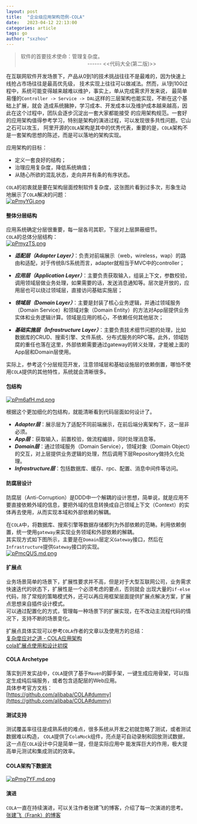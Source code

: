 ```yaml
---
layout: post
title:  "企业级应用架构范例-COLA"
date:   2023-04-12 22:13:00
categories: article
tags: go
author: "sxzhou"
---   
```


> 软件的首要技术使命：管理复杂度。  
  &emsp;&emsp;&emsp;&emsp;&emsp;&emsp;&emsp;&emsp;&emsp;&emsp;&emsp;&emsp;&emsp;------ <<代码大全(第二版)>>   

在互联网软件开发场景下，产品从0到1的技术挑战往往不是最难的，因为快速上线抢占市场往往是最高优先级，
技术实现上往往可以做减法。然而，从1到100过程中，系统可能变得越来越难以维护，事实上，单从完成需求开发来说，
最简单易懂的`Controller -> Service -> DAL`这样的三层架构也能实现，不断在这个基础上扩展，就会
造成系统臃肿，学习成本、开发成本以及维护成本越来越高，因此在这个过程中，团队会逐步沉淀出一套大家都能接受
的应用架构规范。一套好的应用架构值得参考学习，特别是架构的演进过程，可以发现很多共性问题。它山之石可以攻玉，
阿里开源的`COLA`架构是其中的优秀代表，重要的是，`COLA`架构不是一套架构思想的陈述，而是可以落地的架构实现。


应用架构的目标：   
* 定义一套良好的结构；
* 治理应用复杂度，降低系统熵值；
* 从随心所欲的混乱状态，走向井井有条的有序状态。  

`COLA`的初衷就是要在架构层面控制软件复杂度，这张图片看到过多次，形象生动地展示了`COLA`解决的问题：  
[![pPmyYGj.png](https://s1.ax1x.com/2023/08/10/pPmyYGj.png)](https://imgse.com/i/pPmyYGj)

#### 整体分层结构   
应用系统确定分层很重要，每一层各司其职，下层对上层屏蔽细节。   
`COLA`的总体分层结构：  
[![pPmyzTS.png](https://s1.ax1x.com/2023/08/10/pPmyzTS.png)](https://imgse.com/i/pPmyzTS)

* ***适配层（Adapter Layer）***：负责对前端展示（web，wireless，wap）的路由和适配，对于传统B/S系统而言，adapter就相当于MVC中的controller；

* ***应用层（Application Layer）***：主要负责获取输入，组装上下文，参数校验，调用领域层做业务处理，如果需要的话，发送消息通知等。层次是开放的，应用层也可以绕过领域层，直接访问基础实施层；

* ***领域层（Domain Layer）***：主要是封装了核心业务逻辑，并通过领域服务（Domain Service）和领域对象（Domain Entity）的方法对App层提供业务实体和业务逻辑计算。领域是应用的核心，不依赖任何其他层次；

* ***基础实施层（Infrastructure Layer）***：主要负责技术细节问题的处理，比如数据库的CRUD、搜索引擎、文件系统、分布式服务的RPC等。此外，领域防腐的重任也落在这里，外部依赖需要通过gateway的转义处理，才能被上面的App层和Domain层使用。

实际上，参考这个分层规范开发，注意领域层和基础设施层的依赖倒置，哪怕不使用`COLA`提供的其他特性，系统就会清晰很多。   

#### 包结构  

[![pPm6afH.md.png](https://s1.ax1x.com/2023/08/10/pPm6afH.md.png)](https://imgse.com/i/pPm6afH)  

根据这个更加细化的包结构，就能清晰看到代码层面如何设计了。   
* ***Adapter层***：展示层为了适配不同前端展示，在前后端分离架构下，这一层非必须。
* ***App层***：获取输入，前置校验，做流程编排，同时处理消息等。
* ***Domain层***：通过领域服务（Domain Service），领域对象（Domain Object）的交互，对上层提供业务逻辑的处理，然后调用下层Repository做持久化处理。
* ***Infrastructure层***：包括数据库、缓存、rpc、配置、消息中间件等访问。   

#### 防腐层设计
防腐层（Anti-Corruption）是DDD中一个解耦的设计思想，简单说，就是应用不要直接依赖外域的信息，要把外域的信息转换成自己领域上下文（Context）的实体再去使用，从而实现本域和外部依赖的解耦。  

在`COLA`中，将数据库、搜索引擎等数据存储都列为外部依赖的范畴。利用依赖倒置，统一使用`gateway`来实现业务领域和外部依赖的解耦。  
其实现方式如下图所示，主要是在`Domain`层定义`Gateway`接口，然后在`Infrastructure`提供`Gateway`接口的实现。  
[![pPmcQUS.md.png](https://s1.ax1x.com/2023/08/10/pPmcQUS.md.png)](https://imgse.com/i/pPmcQUS)  

#### 扩展点  
业务场景简单的场景下，扩展性要求并不高，但是对于大型互联网公司，业务需求快速迭代的状态下，扩展性是一个必须考虑的要点，否则就会
出现大量的`if-else`代码，除了常规的策略模式外，还可以再应用框架层面提供扩展点解决方案，扩展点思想来自插件设计模式。  
可以通过配置化的方式，管理每一种场景下的扩展实现，在不改动主流程代码的情况下，支持不断的场景变化。

扩展点具体实现可以参考`COLA`作者的文章以及使用方的总结：    
[复杂度应对之道 - COLA应用架构
](https://blog.csdn.net/significantfrank/article/details/85785565)   
[cola扩展点使用和设计初探](https://www.cnblogs.com/snidget/p/12961700.html)  

#### COLA Archetype  
落实到开发实战中，`COLA`提供了基于`Maven`的脚手架，一键生成应用骨架，可以指定生成纯后端服务，或者包含适配层的Web应用。  
具体参考官方文档：  
[https://github.com/alibaba/COLA#dummy](https://github.com/alibaba/COLA#dummy)   

#### 测试支持  
测试覆盖率往往是成熟系统的难点，很多系统从开发之初就忽略了测试，或者测试数据难以构造，
`COLA`提供了`ColaMock`组件，亮点是可自动录制和回放测试数据，这一点在`COLA`设计中只是简单一提，但是实际应用中
能发挥巨大的作用，极大提高单元测试和集成测试的效率。   

#### COLA架构下数据流
[![pPmg7YF.md.png](https://s1.ax1x.com/2023/08/10/pPmg7YF.md.png)](https://imgse.com/i/pPmg7YF)  

#### 演进   
`COLA`一直在持续演进，可以关注作者张建飞的博客，介绍了每一次演进的思考。 
[张建飞（Frank）的博客](https://blog.csdn.net/significantfrank?type=blog)